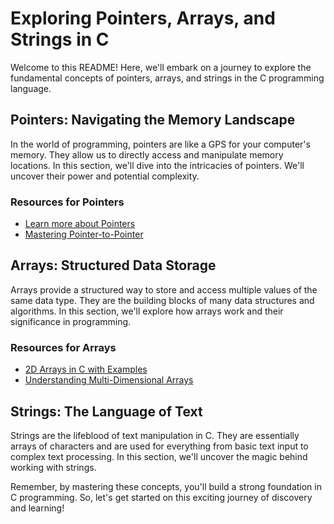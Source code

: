 # Exploring Pointers, Arrays, and Strings in C

Welcome to this README! Here, we'll embark on a journey to explore the fundamental concepts of pointers, arrays, and strings in the C programming language.

## Pointers: Navigating the Memory Landscape

In the world of programming, pointers are like a GPS for your computer's memory. They allow us to directly access and manipulate memory locations. In this section, we'll dive into the intricacies of pointers. We'll uncover their power and potential complexity.

### Resources for Pointers

- [Learn more about Pointers](https://beginnersbook.com/2014/01/c-pointer-to-pointer/)
- [Mastering Pointer-to-Pointer](https://www.tutorialspoint.com/cprogramming/c_pointer_to_pointer.htm)

## Arrays: Structured Data Storage

Arrays provide a structured way to store and access multiple values of the same data type. They are the building blocks of many data structures and algorithms. In this section, we'll explore how arrays work and their significance in programming.

### Resources for Arrays

- [2D Arrays in C with Examples](https://beginnersbook.com/2014/01/2d-arrays-in-c-example/)
- [Understanding Multi-Dimensional Arrays](https://www.tutorialspoint.com/cprogramming/c_multi_dimensional_arrays.htm)

## Strings: The Language of Text

Strings are the lifeblood of text manipulation in C. They are essentially arrays of characters and are used for everything from basic text input to complex text processing. In this section, we'll uncover the magic behind working with strings.

Remember, by mastering these concepts, you'll build a strong foundation in C programming. So, let's get started on this exciting journey of discovery and learning!
